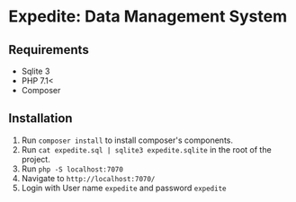 # Expedite: Data Management System

## Requirements

 - Sqlite 3
 - PHP 7.1<
 - Composer

## Installation

1. Run `composer install` to install composer's components.
2. Run `cat expedite.sql | sqlite3 expedite.sqlite` in the root of the project.
3. Run `php -S localhost:7070`
4. Navigate to `http://localhost:7070/`
5. Login with User name `expedite` and password `expedite`
